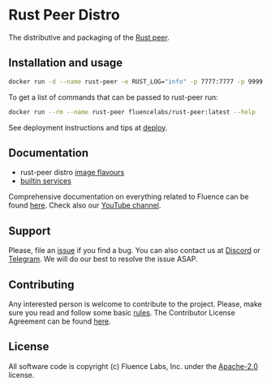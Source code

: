 # Rust Peer Distro

The distributive and packaging of the [Rust peer](https://github.com/fluencelabs/rust-peer).

## Installation and usage

```bash
docker run -d --name rust-peer -e RUST_LOG="info" -p 7777:7777 -p 9999:9999 fluencelabs/rust-peer:latest --local
```

To get a list of commands that can be passed to rust-peer run:

```bash
docker run --rm --name rust-peer fluencelabs/rust-peer:latest --help
```

See deployment instructions and tips at [deploy](deploy).

## Documentation

- rust-peer distro [image flavours](docs/flavours.md)
- [builtin services](docs/builtins.md)

Comprehensive documentation on everything related to Fluence can be found [here](https://fluence.dev/). Check also our [YouTube channel](https://www.youtube.com/@fluencelabs).


## Support

Please, file an [issue](https://github.com/fluencelabs/rust-peer-distro/issues) if you find a bug. You can also contact us at [Discord](https://discord.com/invite/5qSnPZKh7u) or [Telegram](https://t.me/fluence_project).  We will do our best to resolve the issue ASAP.


## Contributing

Any interested person is welcome to contribute to the project. Please, make sure you read and follow some basic [rules](./CONTRIBUTING.md). The Contributor License Agreement can be found [here](./FluenceCLA).


## License

All software code is copyright (c) Fluence Labs, Inc. under the [Apache-2.0](./LICENSE) license.


